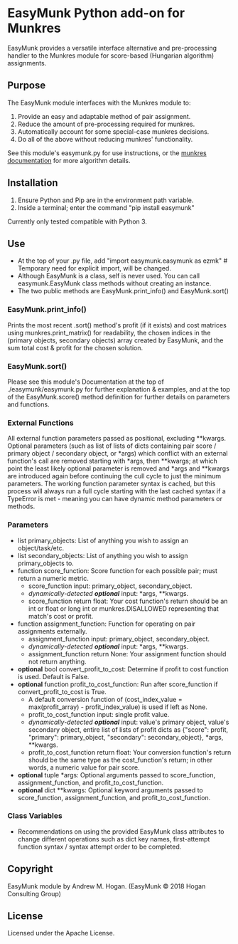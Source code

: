 # EasyMunk Python add-on for Munkres

EasyMunk provides a versatile interface alternative and pre-processing handler to the Munkres module for score-based (Hungarian algorithm) assignments.

## Purpose

The EasyMunk module interfaces with the Munkres module to:
1. Provide an easy and adaptable method of pair assignment.
2. Reduce the amount of pre-processing required for munkres.
3. Automatically account for some special-case munkres decisions.
4. Do all of the above without reducing munkres' functionality.

See this module's easymunk.py for use instructions, or the [munkres documentation][] for more algorithm details.

[munkres documentation]: https://github.com/bmc/munkres

## Installation

1. Ensure Python and Pip are in the environment path variable.
2. Inside a terminal; enter the command "pip install easymunk"

Currently only tested compatible with Python 3.

## Use

* At the top of your .py file, add "import easymunk.easymunk as ezmk"  # Temporary need for explicit import, will be changed.
* Although EasyMunk is a class, self is never used. You can call easymunk.EasyMunk class methods without creating an instance.
* The two public methods are EasyMunk.print_info() and EasyMunk.sort()

### EasyMunk.print_info()
Prints the most recent .sort() method's profit (if it exists) and cost matrices using munkres.print_matrix() for readability, the chosen indices in the (primary objects, secondary objects) array created by EasyMunk, and the sum total cost & profit for the chosen solution.

### EasyMunk.sort()

Please see this module's Documentation at the top of ./easymunk/easymunk.py for further explanation & examples, and at the top of the EasyMunk.score() method definition for further details on parameters and functions.

### External Functions

All external function parameters passed as positional, excluding \*\*kwargs. Optional parameters (such as list of lists of dicts containing pair score / primary object / secondary object, or \*args) which conflict with an external function's call are removed starting with \*args, then \*\*kwargs; at which point the least likely optional parameter is removed and \*args and \*\*kwargs are introduced again before continuing the cull cycle to just the minimum parameters. The working function parameter syntax is cached, but this process will always run a full cycle starting with the last cached syntax if a TypeError is met - meaning you can have dynamic method parameters or methods.

### Parameters

* list primary_objects: List of anything you wish to assign an object/task/etc.
* list secondary_objects: List of anything you wish to assign primary_objects to.
* function score_function: Score function for each possible pair; must return a numeric metric.
  * score_function input: primary_object, secondary_object. 
  * *dynamically-detected **optional*** input: \*args, \*\*kwargs.
  * score_function return float: Your cost function's return should be an int or float or long int or munkres.DISALLOWED 
                                 representing that match's cost or profit.
* function assignment_function: Function for operating on pair assignments externally.
  * assignment_function input: primary_object, secondary_object. 
  * *dynamically-detected **optional*** input: \*args, \*\*kwargs.
  * assignment_function return None: Your assignment function should not return anything.
* **optional** bool convert_profit_to_cost: Determine if profit to cost function is used. Default is False.
* **optional** function profit_to_cost_function: Run after score_function if convert_profit_to_cost is True. 
  * A default conversion function of (cost_index_value = max(profit_array) - profit_index_value) is used if left as None.
  * profit_to_cost_function input: single profit value. 
  * *dynamically-detected **optional*** input: value's primary object, value's secondary object, entire list of lists of 
  profit dicts as {"score": profit, "primary": primary_object, "secondary": secondary_object}, \*args, \*\*kwargs.
  * profit_to_cost_function return float: Your conversion function's return should be the same
                                          type as the cost_function's return; in other words, a numeric value for pair score.
* **optional** tuple \*args: Optional arguments passed to score_function, assignment_function, and profit_to_cost_function.
* **optional** dict \*\*kwargs: Optional keyword arguments passed to score_function, assignment_function, and profit_to_cost_function.

### Class Variables
* Recommendations on using the provided EasyMunk class attributes to change different operations such as dict key names, first-attempt function syntax / syntax attempt order to be completed.

## Copyright

EasyMunk module by Andrew M. Hogan. (EasyMunk &copy; 2018 Hogan Consulting Group)

## License

Licensed under the Apache License.
